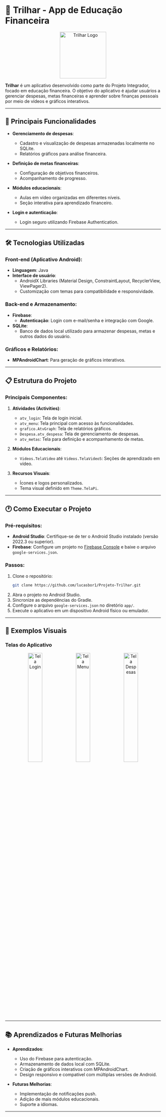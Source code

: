 # 📱 **Trilhar** - App de Educação Financeira

<div align="center">
    <img src="https://github.com/user-attachments/assets/30d481bf-772a-4faf-ba3e-8bc9231a9802" width="150" alt="Trilhar Logo">
</div>

**Trilhar** é um aplicativo desenvolvido como parte do Projeto Integrador, focado em educação financeira. O objetivo do aplicativo é ajudar usuários a gerenciar despesas, metas financeiras e aprender sobre finanças pessoais por meio de vídeos e gráficos interativos.

---

## 🚀 **Principais Funcionalidades**

- **Gerenciamento de despesas**:
  - Cadastro e visualização de despesas armazenadas localmente no SQLite.
  - Relatórios gráficos para análise financeira.

- **Definição de metas financeiras**:
  - Configuração de objetivos financeiros.
  - Acompanhamento de progresso.

- **Módulos educacionais**:
  - Aulas em vídeo organizadas em diferentes níveis.
  - Seção interativa para aprendizado financeiro.

- **Login e autenticação**:
  - Login seguro utilizando Firebase Authentication.

---

## 🛠️ **Tecnologias Utilizadas**

### **Front-end (Aplicativo Android)**:
- **Linguagem**: Java
- **Interface de usuário**: 
  - AndroidX Libraries (Material Design, ConstraintLayout, RecyclerView, ViewPager2).
  - Customização com temas para compatibilidade e responsividade.

### **Back-end e Armazenamento**:
- **Firebase**:
  - **Autenticação**: Login com e-mail/senha e integração com Google.
- **SQLite**:
  - Banco de dados local utilizado para armazenar despesas, metas e outros dados do usuário.

### **Gráficos e Relatórios**:
- **MPAndroidChart**: Para geração de gráficos interativos.

---

## 📋 **Estrutura do Projeto**

### **Principais Componentes**:
1. **Atividades (Activities)**:
   - `atv_login`: Tela de login inicial.
   - `atv_menu`: Tela principal com acesso às funcionalidades.
   - `grafico.AtvGraph`: Tela de relatórios gráficos.
   - `Despesa.atv_despesa`: Tela de gerenciamento de despesas.
   - `atv_metas`: Tela para definição e acompanhamento de metas.

2. **Módulos Educacionais**:
   - `Videos.TelaVideo` até `Videos.TelaVideo5`: Seções de aprendizado em vídeo.

3. **Recursos Visuais**:
   - Ícones e logos personalizados.
   - Tema visual definido em `Theme.TelaPi`.

---

## 🕐 **Como Executar o Projeto**

### Pré-requisitos:
- **Android Studio**: Certifique-se de ter o Android Studio instalado (versão 2022.3 ou superior).
- **Firebase**: Configure um projeto no [Firebase Console](https://console.firebase.google.com/) e baixe o arquivo `google-services.json`.

### Passos:
1. Clone o repositório:
   ```bash
   git clone https://github.com/lucasbor1/Projeto-Trilhar.git
   ```
2. Abra o projeto no Android Studio.
3. Sincronize as dependências do Gradle.
4. Configure o arquivo `google-services.json` no diretório `app/`.
5. Execute o aplicativo em um dispositivo Android físico ou emulador.

---

## 🎨 **Exemplos Visuais**

### Telas do Aplicativo
<div align="center">
    <img src="https://github.com/user-attachments/assets/e461232a-018e-4c8d-a7b1-00588d3cf92d" width="30%" alt="Tela Login">
    <img src="https://github.com/user-attachments/assets/9f89fed2-b1d7-4f90-a4e1-6c22ae51941d" width="30%" alt="Tela Menu">
    <img src="https://github.com/user-attachments/assets/dcbce549-5cf5-4b81-ba7e-3f5c609498ef" width="30%" alt="Tela Despesas">
</div>

---

## 📚 **Aprendizados e Futuras Melhorias**
- **Aprendizados**:
  - Uso do Firebase para autenticação.
  - Armazenamento de dados local com SQLite.
  - Criação de gráficos interativos com MPAndroidChart.
  - Design responsivo e compatível com múltiplas versões de Android.

- **Futuras Melhorias**:
  - Implementação de notificações push.
  - Adição de mais módulos educacionais.
  - Suporte a idiomas.

---
